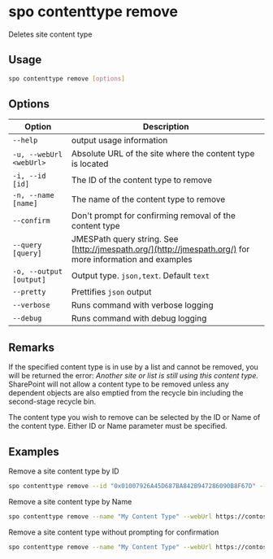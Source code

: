 # spo contenttype remove

Deletes site content type

## Usage

```sh
spo contenttype remove [options]
```

## Options

Option|Description
------|-----------
`--help`|output usage information
`-u, --webUrl <webUrl>`|Absolute URL of the site where the content type is located
`-i, --id [id]`|The ID of the content type to remove
`-n, --name [name]`|The name of the content type to remove
`--confirm`|Don't prompt for confirming removal of the content type
`--query [query]`|JMESPath query string. See [http://jmespath.org/](http://jmespath.org/) for more information and examples
`-o, --output [output]`|Output type. `json,text`. Default `text`
`--pretty`|Prettifies `json` output
`--verbose`|Runs command with verbose logging
`--debug`|Runs command with debug logging

## Remarks

If the specified content type is in use by a list and cannot be removed, you will be returned the error: _Another site or list is still using this content type._ SharePoint will not allow a content type to be removed unless any dependent objects are also emptied from the recycle bin including the second-stage recycle bin.

The content type you wish to remove can be selected by the ID or Name of the content type. Either ID or Name parameter must be specified.

## Examples

Remove a site content type by ID

```sh
spo contenttype remove --id "0x01007926A45D687BA842B947286090B8F67D" --webUrl https://contoso.sharepoint.com
```

Remove a site content type by Name

```sh
spo contenttype remove --name "My Content Type" --webUrl https://contoso.sharepoint.com --confirm
```

Remove a site content type without prompting for confirmation

```sh
spo contenttype remove --name "My Content Type" --webUrl https://contoso.sharepoint.com --confirm
```